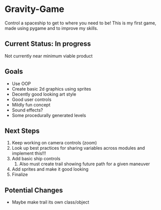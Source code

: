 # Gravity-Game
Control a spaceship to get to where you need to be! This is my first game, made using pygame and to improve my skills.

## Current Status: In progress
Not currently near minimum viable product

## Goals
- Use OOP
- Create basic 2d graphics using sprites
- Decently good looking art style
- Good user controls
- Mildly fun concept
- Sound effects?
- Some procedurally generated levels

## Next Steps
1. Keep working on camera controls (zoom)
2. Look up best practices for sharing variables across modules and implement this!!!
3. Add basic ship controls
   1. Also must create trail showing future path for a given maneuver
4. Add sprites and make it good looking
5. Finalize

## Potential Changes
- Maybe make trail its own class/object